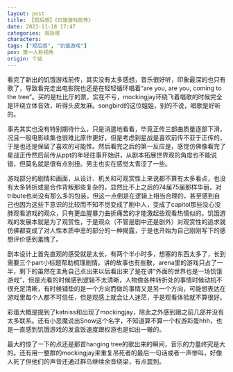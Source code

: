 ```yaml
---
layout: post
title: 【观后感】《饥饿游戏前传》
date: 2023-11-18 17:47
categories: 观后感
characters: 
tags: ["观后感", "饥饿游戏"]
pov: 第一人称视角
origin: 个站
---
```


看完了新出的饥饿游戏前传，其实没有太多感想，音乐很好听，印象最深的也只有歌了，导致看完走出电影院也还是在轻轻循环唱着“are you, are you, coming to the tree”。买的是杜比厅的票，实在不亏，mockingjay环绕飞着唱歌的时候完全是环绕立体音效，听得头皮发麻。songbird的这位姐姐，别的不说，唱歌是好听的。

事先其实也没有特别期待什么，只是消遣地看看，毕竟正传三部曲质量逐部下滑，况且一般电影续集也很难比原作更好，但是考虑到星战是喜欢前传不亚于正传的，于是也还是保留了喜欢的可能性。然后看完之后的第一反应是，感觉仿佛像看完了星战正传然后前传从ppt的年轻往事开始讲，从剧本拓展世界观的角度也不能说错，但莫名就是很有点别扭。男主也实在感觉太青涩了一些。

游戏部分的剧情和画面，从设计、机关和可观赏性上来说都不算有太多看点，也没有太多转折或是合作背叛那些复杂的，显然比不上之后的74届75届那样华丽，对tribute也尚没有那么多的包装，但这一点倒是在逻辑上相当合理的，甚至感到自己也因为这些下意识的比较而不知不觉变成了剧中人，变成了capitol那些没心没肺观看游戏的观众，只有更血腥暴力曲折痛苦的才能激起些观看热情似的。饥饿游戏的发展本就是为了观赏性，于是观众（不管是剧中还是剧外）对观赏性的追求就仿佛都变成了对人性本质中恶的部分的一种揭露，于是也开始为自己刚刚写下的感想评价感到羞愧了。

剧本设计上首先直观的感受就是太长，有两个半小时多，想塞的东西太多了，长到需要三个part小标题帮助梳理剧情。讲的故事也有些散，arena里的游戏只占了一半，剩下的虽然在主角自己点出来以后看出来了是在讲“外面的世界也是一场饥饿游戏”，但是光看的时候感到逻辑不太清晰，人物做各种转折处的事情时候动机不很充足清晰，有时候铺垫的是一个方向而做的事情又是另一个方向，可能想表达在游戏里每个人都不可信任，但是观感上就会让人迷茫，于是观看体验就不算很好。

彩蛋大概是提到了katniss和出现了mockingjay，除此之外感到跟之前几部并没有太多联系。还有小恶魔说出Snow这个名字，不知道算不算一个权游彩蛋hhh，也是一直感到饥饿游戏的发盒饭速度跟权游也是如出一辙的。

最大的惊了一下的点还是那首hanging tree的歌出来的瞬间，音乐的力量终究是大的。还有用一整群的mockingjay来重复吊死者的最后一句话或者一声惨叫，好像人死了但他们的声音还通过群鸟继续余音绕梁，有点震到。
